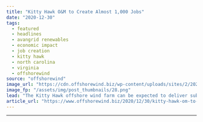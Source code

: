 ```yaml
---
title: "Kitty Hawk O&M to Create Almost 1,000 Jobs"
date: "2020-12-30"
tags: 
  - featured
  - headlines
  - avangrid renewables
  - economic impact
  - job creation
  - kitty hawk
  - north carolina
  - virginia
  - offshorewind
source: "offshorewind"
image_url: "https://cdn.offshorewind.biz/wp-content/uploads/sites/2/2020/12/30130003/Kitty-Hawk_Avangrid-Renewables.png"
image_fp: "/assets/img/post_thumbnails/28.png"
lead: "The Kitty Hawk offshore wind farm can be expected to deliver substantial economic growth"
article_url: "https://www.offshorewind.biz/2020/12/30/kitty-hawk-om-to-create-almost-1000-jobs/"
---
```


---
